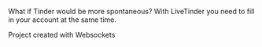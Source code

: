 What if Tinder would be more spontaneous?
With LiveTinder you need to fill in your account at the same time.

Project created with Websockets

